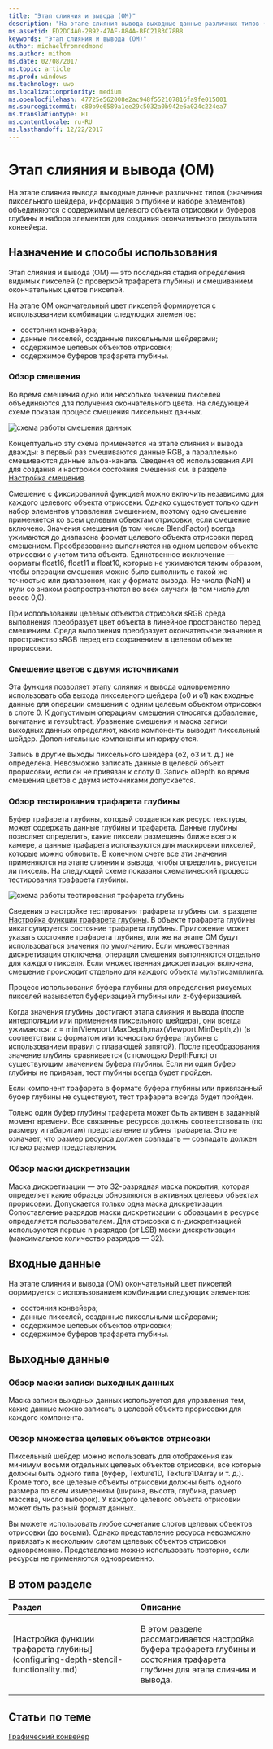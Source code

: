 ```yaml
---
title: "Этап слияния и вывода (OM)"
description: "На этапе слияния вывода выходные данные различных типов (значения пиксельного шейдера, информация о глубине и наборе элементов) объединяются с содержимым целевого объекта отрисовки и буферов глубины и набора элементов для создания окончательного результата конвейера."
ms.assetid: ED2DC4A0-2B92-47AF-884A-BFC2183C78B8
keywords: "Этап слияния и вывода (OM)"
author: michaelfromredmond
ms.author: mithom
ms.date: 02/08/2017
ms.topic: article
ms.prod: windows
ms.technology: uwp
ms.localizationpriority: medium
ms.openlocfilehash: 47725e562008e2ac948f552107816fa9fe015001
ms.sourcegitcommit: c80b9e6589a1ee29c5032a0b942e6a024c224ea7
ms.translationtype: HT
ms.contentlocale: ru-RU
ms.lasthandoff: 12/22/2017
---
```

# <a name="output-merger-om-stage"></a>Этап слияния и вывода (OM)


На этапе слияния вывода выходные данные различных типов (значения пиксельного шейдера, информация о глубине и наборе элементов) объединяются с содержимым целевого объекта отрисовки и буферов глубины и набора элементов для создания окончательного результата конвейера.

## <a name="span-idpurpose-and-usesspanspan-idpurpose-and-usesspanspan-idpurpose-and-usesspanpurpose-and-uses"></a><span id="Purpose-and-uses"></span><span id="purpose-and-uses"></span><span id="PURPOSE-AND-USES"></span>Назначение и способы использования


Этап слияния и вывода (OM) — это последняя стадия определения видимых пикселей (с проверкой трафарета глубины) и смешиванием окончательных цветов пикселей.

На этапе OM окончательный цвет пикселей формируется с использованием комбинации следующих элементов:

-   состояния конвейера;
-   данные пикселей, созданные пиксельными шейдерами;
-   содержимое целевых объектов отрисовки;
-   содержимое буферов трафарета глубины.

### <a name="span-idblending-overviewspanspan-idblending-overviewspanspan-idblending-overviewspanblending-overview"></a><span id="Blending-overview"></span><span id="blending-overview"></span><span id="BLENDING-OVERVIEW"></span>Обзор смешения

Во время смешения одно или несколько значений пикселей объединяются для получения окончательного цвета. На следующей схеме показан процесс смешения пиксельных данных.

![схема работы смешения данных](images/d3d10-blend-state.png)

Концептуально эту схема применяется на этапе слияния и вывода дважды: в первый раз смешиваются данные RGB, а параллельно смешиваются данные альфа-канала. Сведения об использования API для создания и настройки состояния смешения см. в разделе [Настройка смешения](https://msdn.microsoft.com/library/windows/desktop/bb205072).

Смешение с фиксированной функцией можно включить независимо для каждого целевого объекта отрисовки. Однако существует только один набор элементов управления смешением, поэтому одно смешение применяется ко всем целевым объектам отрисовки, если смешение включено. Значения смешения (в том числе BlendFactor) всегда ужимаются до диапазона формат целевого объекта отрисовки перед смешением. Преобразование выполняется на одном целевом объекте отрисовки с учетом типа объекта. Единственное исключение — форматы float16, float11 и float10, которые не ужимаются таким образом, чтобы операции смешения можно было выполнить с такой же точностью или диапазоном, как у формата вывода. Не числа (NaN) и нули со знаком распространяются во всех случаях (в том числе для весов 0,0).

При использовании целевых объектов отрисовки sRGB среда выполнения преобразует цвет объекта в линейное пространство перед смешением. Среда выполнения преобразует окончательное значение в пространство sRGB перед его сохранением в целевом объекте прорисовки.

### <a name="span-iddual-source-color-blendingspanspan-iddual-source-color-blendingspanspan-iddual-source-color-blendingspandual-source-color-blending"></a><span id="Dual-source-color-blending"></span><span id="dual-source-color-blending"></span><span id="DUAL-SOURCE-COLOR-BLENDING"></span>Смешение цветов с двумя источниками

Эта функция позволяет этапу слияния и вывода одновременно использовать оба выхода пиксельного шейдера (о0 и o1) как входные данные для операции смешения с одним целевым объектом отрисовки в слоте 0. К допустимым операциям смешения относятся добавление, вычитание и revsubtract. Уравнение смешения и маска записи выходных данных определяют, какие компоненты выводит пиксельный шейдер. Дополнительные компоненты игнорируются.

Запись в другие выходы пиксельного шейдера (o2, o3 и т. д.) не определена. Невозможно записать данные в целевой объект прорисовки, если он не привязан к слоту 0. Запись oDepth во время смешения цветов с двумя источниками допускается.

### <a name="span-iddepth-stencil-testspanspan-iddepth-stencil-testspanspan-iddepth-stencil-testspandepth-stencil-testing-overview"></a><span id="Depth-Stencil-Test"></span><span id="depth-stencil-test"></span><span id="DEPTH-STENCIL-TEST"></span>Обзор тестирования трафарета глубины

Буфер трафарета глубины, который создается как ресурс текстуры, может содержать данные глубины и трафарета. Данные глубины позволяет определить, какие пиксели размещены ближе всего к камере, а данные трафарета используются для маскировки пикселей, которые можно обновить. В конечном счете все эти значения применяются на этапе слияния и вывода, чтобы определить, рисуется ли пиксель. На следующей схеме показаны схематический процесс тестирования трафарета глубины.

![схема работы тестирования трафарета глубины](images/d3d10-depth-stencil-test.png)

Сведения о настройке тестирования трафарета глубины см. в разделе [Настройка функции трафарета глубины](configuring-depth-stencil-functionality.md). В объекте трафарета глубины инкапсулируется состояние трафарета глубины. Приложение может указать состояние трафарета глубины, или же на этапе OM будут использоваться значения по умолчанию. Если множественная дискретизация отключена, операции смешения выполняются отдельно для каждого пикселя. Если множественная дискретизация включена, смешение происходит отдельно для каждого объекта мультисэмплинга.

Процесс использования буфера глубины для определения рисуемых пикселей называется буферизацией глубины или z-буферизацией.

Когда значения глубины достигают этапа слияния и вывода (после интерполяции или применения пиксельного шейдера), они всегда ужимаются: z = min(Viewport.MaxDepth,max(Viewport.MinDepth,z)) (в соответствии с форматом или точностью буфера глубины с использованием правил с плавающей запятой). После преобразования значение глубины сравнивается (с помощью DepthFunc) от существующим значением буфера глубины. Если ни один буфер глубины не привязан, тест глубины всегда будет пройден.

Если компонент трафарета в формате буфера глубины или привязанный буфер глубины не существуют, тест трафарета всегда будет пройден.

Только один буфер глубины трафарета может быть активен в заданный момент времени. Все связанные ресурсов должны соответствовать (по размеру и габаритам) представление глубины трафарета. Это не означает, что размер ресурса должен совпадать — совпадать должен только размер представления.

### <a name="span-idsample-maskspanspan-idsample-maskspanspan-idsample-maskspansample-mask-overview"></a><span id="Sample-Mask"></span><span id="sample-mask"></span><span id="SAMPLE-MASK"></span>Обзор маски дискретизации

Маска дискретизации — это 32-разрядная маска покрытия, которая определяет какие образцы обновляются в активных целевых объектах прорисовки. Допускается только одна маска дискретизации. Сопоставление разрядов маски дискретизации с образцами в ресурсе определяется пользователем. Для отрисовки с n-дискретизацией используются первые n разрядов (от LSB) маски дискретизации (максимальное количество разрядов — 32).

## <a name="span-idinputspanspan-idinputspanspan-idinputspaninput"></a><span id="Input"></span><span id="input"></span><span id="INPUT"></span>Входные данные


На этапе слияния и вывода (OM) окончательный цвет пикселей формируется с использованием комбинации следующих элементов:

-   состояния конвейера;
-   данные пикселей, созданные пиксельными шейдерами;
-   содержимое целевых объектов отрисовки;
-   содержимое буферов трафарета глубины.

## <a name="span-idoutputspanspan-idoutputspanspan-idoutputspanoutput"></a><span id="Output"></span><span id="output"></span><span id="OUTPUT"></span>Выходные данные


### <a name="span-idoutput-write-mask-overviewspanspan-idoutput-write-mask-overviewspanspan-idoutput-write-mask-overviewspanoutput-write-mask-overview"></a><span id="Output-write-mask-overview"></span><span id="output-write-mask-overview"></span><span id="OUTPUT-WRITE-MASK-OVERVIEW"></span>Обзор маски записи выходных данных

Маска записи выходных данных используется для управления тем, какие данные можно записать в целевой объекте прорисовки для каждого компонента.

### <a name="span-idmultiple-render-targets-overviewspanspan-idmultiple-render-targets-overviewspanspan-idmultiple-render-targets-overviewspanmultiple-render-targets-overview"></a><span id="Multiple-render-targets-overview"></span><span id="multiple-render-targets-overview"></span><span id="MULTIPLE-RENDER-TARGETS-OVERVIEW"></span>Обзор множества целевых объектов отрисовки

Пиксельный шейдер можно использовать для отображения как минимум восьми отдельных целевых объектов отрисовки, все которые должны быть одного типа (буфер, Texture1D, Texture1DArray и т. д.). Кроме того, все целевые объекты отрисовки должны быть одного размера по всем измерениям (ширина, высота, глубина, размер массива, число выборок). У каждого целевого объекта отрисовки может быть разный формат данных.

Вы можете использовать любое сочетание слотов целевых объектов отрисовки (до восьми). Однако представление ресурса невозможно привязать к нескольким слотам целевых объектов отрисовки одновременно. Представление можно использовать повторно, если ресурсы не применяются одновременно.

## <a name="span-idin-this-sectionspanin-this-section"></a><span id="in-this-section"></span>В этом разделе


<table>
<colgroup>
<col width="50%" />
<col width="50%" />
</colgroup>
<thead>
<tr class="header">
<th align="left">Раздел</th>
<th align="left">Описание</th>
</tr>
</thead>
<tbody>
<tr class="odd">
<td align="left"><p>[Настройка функции трафарета глубины](configuring-depth-stencil-functionality.md)</p></td>
<td align="left"><p>В этом разделе рассматривается настройка буфера трафарета глубины и состояния трафарета глубины для этапа слияния и вывода.</p></td>
</tr>
</tbody>
</table>

 

## <a name="span-idrelated-topicsspanrelated-topics"></a><span id="related-topics"></span>Статьи по теме


[Графический конвейер](graphics-pipeline.md)

 

 





